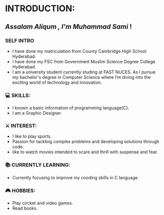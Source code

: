 # **INTRODUCTION:**
## *Assalam Aliqum , I'm Muhammad Sami* !
### **SELF INTRO**
+ I have done my matriculation from County Cambridge High School Hyderabad.<br> 
+ I have done my FSC from Government Muslim Science Degree College Hyderabad.<br>
+ I am a university student currently studing at FAST NUCES. As I pursue my bachelor's degree in Computer Science where I’m diving into the exciting world of technology and innovation.<br>
### 💻 SKILLS: 
+ I known a basic information of programming language(C).<br>
+ I am a Graphic Designer.<br>
### ⚔️ INTEREST:
+ I like to play sports.<br>
+ Passion for tackling complex problems and developing solutions through code.<br>
+ like to watch movies intended to scare and thrill with suspense and fear.<br>
### 📚 CURRENTLY LEARNING:
+ Currently focusing to improve my cooding skills in C language.<br>
### 🎮 HOBBIES:
+ Play circket and video games.
+ Read books. 



